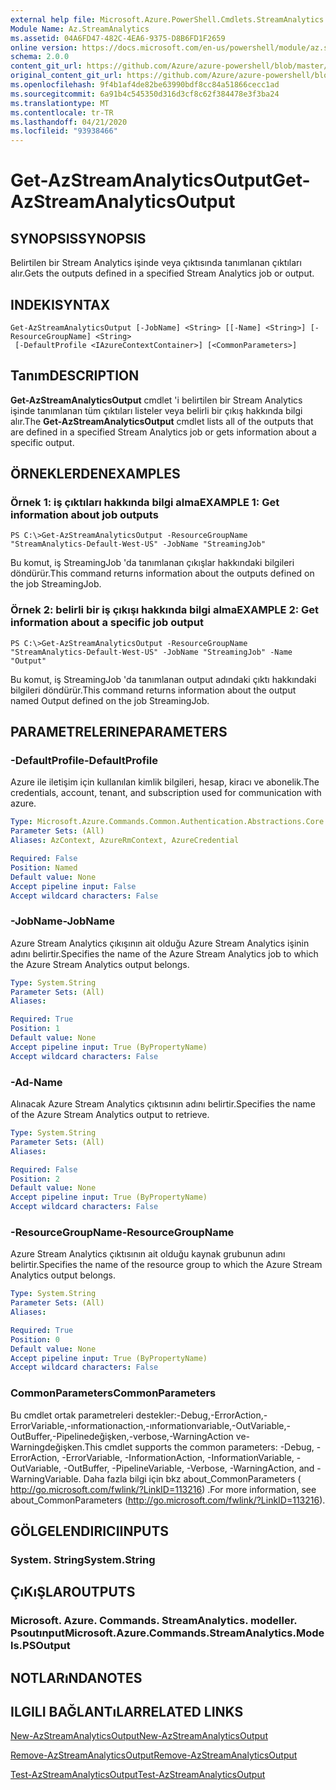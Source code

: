 ```yaml
---
external help file: Microsoft.Azure.PowerShell.Cmdlets.StreamAnalytics.dll-Help.xml
Module Name: Az.StreamAnalytics
ms.assetid: 04A6FD47-482C-4EA6-9375-D8B6FD1F2659
online version: https://docs.microsoft.com/en-us/powershell/module/az.streamanalytics/get-azstreamanalyticsoutput
schema: 2.0.0
content_git_url: https://github.com/Azure/azure-powershell/blob/master/src/StreamAnalytics/StreamAnalytics/help/Get-AzStreamAnalyticsOutput.md
original_content_git_url: https://github.com/Azure/azure-powershell/blob/master/src/StreamAnalytics/StreamAnalytics/help/Get-AzStreamAnalyticsOutput.md
ms.openlocfilehash: 9f4b1af4de82be63990bdf8cc84a51866cecc1ad
ms.sourcegitcommit: 6a91b4c545350d316d3cf8c62f384478e3f3ba24
ms.translationtype: MT
ms.contentlocale: tr-TR
ms.lasthandoff: 04/21/2020
ms.locfileid: "93938466"
---
```

# <span data-ttu-id="bd138-101">Get-AzStreamAnalyticsOutput</span><span class="sxs-lookup"><span data-stu-id="bd138-101">Get-AzStreamAnalyticsOutput</span></span>

## <span data-ttu-id="bd138-102">SYNOPSIS</span><span class="sxs-lookup"><span data-stu-id="bd138-102">SYNOPSIS</span></span>
<span data-ttu-id="bd138-103">Belirtilen bir Stream Analytics işinde veya çıktısında tanımlanan çıktıları alır.</span><span class="sxs-lookup"><span data-stu-id="bd138-103">Gets the outputs defined in a specified Stream Analytics job or output.</span></span>

## <span data-ttu-id="bd138-104">INDEKI</span><span class="sxs-lookup"><span data-stu-id="bd138-104">SYNTAX</span></span>

```
Get-AzStreamAnalyticsOutput [-JobName] <String> [[-Name] <String>] [-ResourceGroupName] <String>
 [-DefaultProfile <IAzureContextContainer>] [<CommonParameters>]
```

## <span data-ttu-id="bd138-105">Tanım</span><span class="sxs-lookup"><span data-stu-id="bd138-105">DESCRIPTION</span></span>
<span data-ttu-id="bd138-106">**Get-AzStreamAnalyticsOutput** cmdlet 'i belirtilen bir Stream Analytics işinde tanımlanan tüm çıktıları listeler veya belirli bir çıkış hakkında bilgi alır.</span><span class="sxs-lookup"><span data-stu-id="bd138-106">The **Get-AzStreamAnalyticsOutput** cmdlet lists all of the outputs that are defined in a specified Stream Analytics job or gets information about a specific output.</span></span>

## <span data-ttu-id="bd138-107">ÖRNEKLERDEN</span><span class="sxs-lookup"><span data-stu-id="bd138-107">EXAMPLES</span></span>

### <span data-ttu-id="bd138-108">Örnek 1: iş çıktıları hakkında bilgi alma</span><span class="sxs-lookup"><span data-stu-id="bd138-108">EXAMPLE 1: Get information about job outputs</span></span>
```
PS C:\>Get-AzStreamAnalyticsOutput -ResourceGroupName "StreamAnalytics-Default-West-US" -JobName "StreamingJob"
```

<span data-ttu-id="bd138-109">Bu komut, iş StreamingJob 'da tanımlanan çıkışlar hakkındaki bilgileri döndürür.</span><span class="sxs-lookup"><span data-stu-id="bd138-109">This command returns information about the outputs defined on the job StreamingJob.</span></span>

### <span data-ttu-id="bd138-110">Örnek 2: belirli bir iş çıkışı hakkında bilgi alma</span><span class="sxs-lookup"><span data-stu-id="bd138-110">EXAMPLE 2: Get information about a specific job output</span></span>
```
PS C:\>Get-AzStreamAnalyticsOutput -ResourceGroupName "StreamAnalytics-Default-West-US" -JobName "StreamingJob" -Name "Output"
```

<span data-ttu-id="bd138-111">Bu komut, iş StreamingJob 'da tanımlanan output adındaki çıktı hakkındaki bilgileri döndürür.</span><span class="sxs-lookup"><span data-stu-id="bd138-111">This command returns information about the output named Output defined on the job StreamingJob.</span></span>

## <span data-ttu-id="bd138-112">PARAMETRELERINE</span><span class="sxs-lookup"><span data-stu-id="bd138-112">PARAMETERS</span></span>

### <span data-ttu-id="bd138-113">-DefaultProfile</span><span class="sxs-lookup"><span data-stu-id="bd138-113">-DefaultProfile</span></span>
<span data-ttu-id="bd138-114">Azure ile iletişim için kullanılan kimlik bilgileri, hesap, kiracı ve abonelik.</span><span class="sxs-lookup"><span data-stu-id="bd138-114">The credentials, account, tenant, and subscription used for communication with azure.</span></span>

```yaml
Type: Microsoft.Azure.Commands.Common.Authentication.Abstractions.Core.IAzureContextContainer
Parameter Sets: (All)
Aliases: AzContext, AzureRmContext, AzureCredential

Required: False
Position: Named
Default value: None
Accept pipeline input: False
Accept wildcard characters: False
```

### <span data-ttu-id="bd138-115">-JobName</span><span class="sxs-lookup"><span data-stu-id="bd138-115">-JobName</span></span>
<span data-ttu-id="bd138-116">Azure Stream Analytics çıkışının ait olduğu Azure Stream Analytics işinin adını belirtir.</span><span class="sxs-lookup"><span data-stu-id="bd138-116">Specifies the name of the Azure Stream Analytics job to which the Azure Stream Analytics output belongs.</span></span>

```yaml
Type: System.String
Parameter Sets: (All)
Aliases:

Required: True
Position: 1
Default value: None
Accept pipeline input: True (ByPropertyName)
Accept wildcard characters: False
```

### <span data-ttu-id="bd138-117">-Ad</span><span class="sxs-lookup"><span data-stu-id="bd138-117">-Name</span></span>
<span data-ttu-id="bd138-118">Alınacak Azure Stream Analytics çıktısının adını belirtir.</span><span class="sxs-lookup"><span data-stu-id="bd138-118">Specifies the name of the Azure Stream Analytics output to retrieve.</span></span>

```yaml
Type: System.String
Parameter Sets: (All)
Aliases:

Required: False
Position: 2
Default value: None
Accept pipeline input: True (ByPropertyName)
Accept wildcard characters: False
```

### <span data-ttu-id="bd138-119">-ResourceGroupName</span><span class="sxs-lookup"><span data-stu-id="bd138-119">-ResourceGroupName</span></span>
<span data-ttu-id="bd138-120">Azure Stream Analytics çıktısının ait olduğu kaynak grubunun adını belirtir.</span><span class="sxs-lookup"><span data-stu-id="bd138-120">Specifies the name of the resource group to which the Azure Stream Analytics output belongs.</span></span>

```yaml
Type: System.String
Parameter Sets: (All)
Aliases:

Required: True
Position: 0
Default value: None
Accept pipeline input: True (ByPropertyName)
Accept wildcard characters: False
```

### <span data-ttu-id="bd138-121">CommonParameters</span><span class="sxs-lookup"><span data-stu-id="bd138-121">CommonParameters</span></span>
<span data-ttu-id="bd138-122">Bu cmdlet ortak parametreleri destekler:-Debug,-ErrorAction,-ErrorVariable,-ınformationaction,-ınformationvariable,-OutVariable,-OutBuffer,-Pipelinedeğişken,-verbose,-WarningAction ve-Warningdeğişken.</span><span class="sxs-lookup"><span data-stu-id="bd138-122">This cmdlet supports the common parameters: -Debug, -ErrorAction, -ErrorVariable, -InformationAction, -InformationVariable, -OutVariable, -OutBuffer, -PipelineVariable, -Verbose, -WarningAction, and -WarningVariable.</span></span> <span data-ttu-id="bd138-123">Daha fazla bilgi için bkz about_CommonParameters ( http://go.microsoft.com/fwlink/?LinkID=113216) .</span><span class="sxs-lookup"><span data-stu-id="bd138-123">For more information, see about_CommonParameters (http://go.microsoft.com/fwlink/?LinkID=113216).</span></span>

## <span data-ttu-id="bd138-124">GÖLGELENDIRICI</span><span class="sxs-lookup"><span data-stu-id="bd138-124">INPUTS</span></span>

### <span data-ttu-id="bd138-125">System. String</span><span class="sxs-lookup"><span data-stu-id="bd138-125">System.String</span></span>

## <span data-ttu-id="bd138-126">ÇıKıŞLAR</span><span class="sxs-lookup"><span data-stu-id="bd138-126">OUTPUTS</span></span>

### <span data-ttu-id="bd138-127">Microsoft. Azure. Commands. StreamAnalytics. modeller. Psoutınput</span><span class="sxs-lookup"><span data-stu-id="bd138-127">Microsoft.Azure.Commands.StreamAnalytics.Models.PSOutput</span></span>

## <span data-ttu-id="bd138-128">NOTLARıNDA</span><span class="sxs-lookup"><span data-stu-id="bd138-128">NOTES</span></span>

## <span data-ttu-id="bd138-129">ILGILI BAĞLANTıLAR</span><span class="sxs-lookup"><span data-stu-id="bd138-129">RELATED LINKS</span></span>

[<span data-ttu-id="bd138-130">New-AzStreamAnalyticsOutput</span><span class="sxs-lookup"><span data-stu-id="bd138-130">New-AzStreamAnalyticsOutput</span></span>](./New-AzStreamAnalyticsOutput.md)

[<span data-ttu-id="bd138-131">Remove-AzStreamAnalyticsOutput</span><span class="sxs-lookup"><span data-stu-id="bd138-131">Remove-AzStreamAnalyticsOutput</span></span>](./Remove-AzStreamAnalyticsOutput.md)

[<span data-ttu-id="bd138-132">Test-AzStreamAnalyticsOutput</span><span class="sxs-lookup"><span data-stu-id="bd138-132">Test-AzStreamAnalyticsOutput</span></span>](./Test-AzStreamAnalyticsOutput.md)


